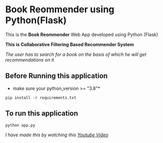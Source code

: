 # Book Reommender using Python(Flask)

This is the **Book Reommender** Web App developed using Python (Flask)

**This is Collaborative Filtering Based Recommender System**

*The user has to search for a book on the basis of which he will get recommendations on it*

## Before Running  this application

* make sure your python_version >= "3.8"*

`pip install -r requirements.txt` 

## To run this application

`python app.py` 

*I have made this by watching this [Youtube Video](https://youtu.be/1YoD0fg3_EM)*